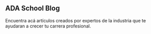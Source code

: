 ## ADA School Blog

Encuentra acá artículos creados por expertos de la industria que te ayudaran a crecer tu carrera profesional.
